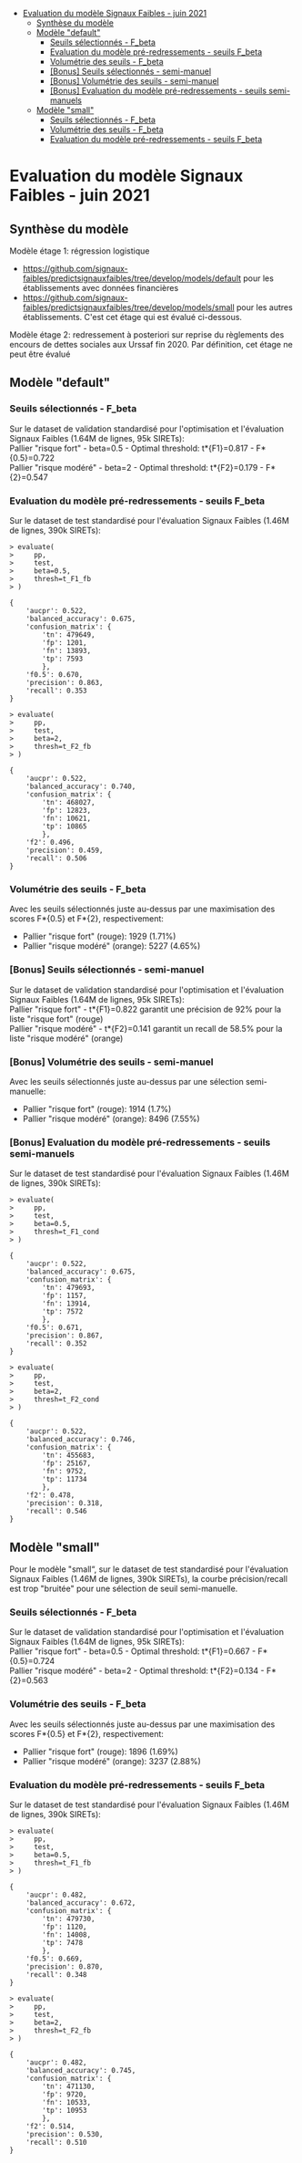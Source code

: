 <!-- START doctoc generated TOC please keep comment here to allow auto update -->
<!-- DON'T EDIT THIS SECTION, INSTEAD RE-RUN doctoc TO UPDATE -->

- [Evaluation du modèle Signaux Faibles - juin 2021](#evaluation-du-mod%C3%A8le-signaux-faibles---juin-2021)
  - [Synthèse du modèle](#synth%C3%A8se-du-mod%C3%A8le)
  - [Modèle "default"](#mod%C3%A8le-default)
    - [Seuils sélectionnés - F_beta](#seuils-s%C3%A9lectionn%C3%A9s---f_beta)
    - [Evaluation du modèle pré-redressements - seuils F_beta](#evaluation-du-mod%C3%A8le-pr%C3%A9-redressements---seuils-f_beta)
    - [Volumétrie des seuils - F_beta](#volum%C3%A9trie-des-seuils---f_beta)
    - [[Bonus] Seuils sélectionnés - semi-manuel](#bonus-seuils-s%C3%A9lectionn%C3%A9s---semi-manuel)
    - [[Bonus] Volumétrie des seuils - semi-manuel](#bonus-volum%C3%A9trie-des-seuils---semi-manuel)
    - [[Bonus] Evaluation du modèle pré-redressements - seuils semi-manuels](#bonus-evaluation-du-mod%C3%A8le-pr%C3%A9-redressements---seuils-semi-manuels)
  - [Modèle "small"](#mod%C3%A8le-small)
    - [Seuils sélectionnés - F_beta](#seuils-s%C3%A9lectionn%C3%A9s---f_beta-1)
    - [Volumétrie des seuils - F_beta](#volum%C3%A9trie-des-seuils---f_beta-1)
    - [Evaluation du modèle pré-redressements - seuils F_beta](#evaluation-du-mod%C3%A8le-pr%C3%A9-redressements---seuils-f_beta-1)

<!-- END doctoc generated TOC please keep comment here to allow auto update -->

# Evaluation du modèle Signaux Faibles - juin 2021

## Synthèse du modèle

Modèle étage 1: régression logistique

- https://github.com/signaux-faibles/predictsignauxfaibles/tree/develop/models/default pour les établissements avec données financières
- https://github.com/signaux-faibles/predictsignauxfaibles/tree/develop/models/small pour les autres établissements.
  C'est cet étage qui est évalué ci-dessous.

Modèle étage 2: redressement à posteriori sur reprise du règlements des encours de dettes sociales aux Urssaf fin 2020. Par définition, cet étage ne peut être évalué

## Modèle "default"

### Seuils sélectionnés - F_beta

Sur le dataset de validation standardisé pour l'optimisation et l'évaluation Signaux Faibles (1.64M de lignes, 95k SIRETs):<br>
Pallier "risque fort" - beta=0.5 - Optimal threshold: t*{F1}=0.817 - F*{0.5}=0.722<br>
Pallier "risque modéré" - beta=2 - Optimal threshold: t*{F2}=0.179 - F*{2}=0.547

### Evaluation du modèle pré-redressements - seuils F_beta

Sur le dataset de test standardisé pour l'évaluation Signaux Faibles (1.46M de lignes, 390k SIRETs):

```
> evaluate(
>     pp,
>     test,
>     beta=0.5,
>     thresh=t_F1_fb
> )

{
	'aucpr': 0.522,
    'balanced_accuracy': 0.675,
    'confusion_matrix': {
    	'tn': 479649,
    	'fp': 1201,
    	'fn': 13893,
    	'tp': 7593
    	},
    'f0.5': 0.670,
    'precision': 0.863,
    'recall': 0.353
}
```

```
> evaluate(
>     pp,
>     test,
>     beta=2,
>     thresh=t_F2_fb
> )

{
	'aucpr': 0.522,
    'balanced_accuracy': 0.740,
    'confusion_matrix': {
    	'tn': 468027,
    	'fp': 12823,
    	'fn': 10621,
    	'tp': 10865
    	},
    'f2': 0.496,
    'precision': 0.459,
    'recall': 0.506
}
```

### Volumétrie des seuils - F_beta

Avec les seuils sélectionnés juste au-dessus par une maximisation des scores F*{0.5} et F*{2}, respectivement:

- Pallier "risque fort" (rouge): 1929 (1.71%)
- Pallier "risque modéré" (orange): 5227 (4.65%)

### [Bonus] Seuils sélectionnés - semi-manuel

Sur le dataset de validation standardisé pour l'optimisation et l'évaluation Signaux Faibles (1.64M de lignes, 95k SIRETs):<br>
Pallier "risque fort" - t*{F1}=0.822 garantit une précision de 92% pour la liste "risque fort" (rouge)<br>
Pallier "risque modéré" - t*{F2}=0.141 garantit un recall de 58.5% pour la liste "risque modéré" (orange)

### [Bonus] Volumétrie des seuils - semi-manuel

Avec les seuils sélectionnés juste au-dessus par une sélection semi-manuelle:

- Pallier "risque fort" (rouge): 1914 (1.7%)
- Pallier "risque modéré" (orange): 8496 (7.55%)

### [Bonus] Evaluation du modèle pré-redressements - seuils semi-manuels

Sur le dataset de test standardisé pour l'évaluation Signaux Faibles (1.46M de lignes, 390k SIRETs):

```
> evaluate(
>     pp,
>     test,
>     beta=0.5,
>     thresh=t_F1_cond
> )

{
	'aucpr': 0.522,
	'balanced_accuracy': 0.675,
	'confusion_matrix': {
		'tn': 479693,
		'fp': 1157,
		'fn': 13914,
		'tp': 7572
		},
	'f0.5': 0.671,
	'precision': 0.867,
	'recall': 0.352
}
```

```
> evaluate(
>     pp,
>     test,
>     beta=2,
>     thresh=t_F2_cond
> )

{
	'aucpr': 0.522,
	'balanced_accuracy': 0.746,
	'confusion_matrix': {
		'tn': 455683,
		'fp': 25167,
		'fn': 9752,
		'tp': 11734
		},
	'f2': 0.478,
	'precision': 0.318,
	'recall': 0.546
}
```

## Modèle "small"

Pour le modèle "small“, sur le dataset de test standardisé pour l'évaluation Signaux Faibles (1.46M de lignes, 390k SIRETs), la courbe précision/recall est trop "bruitée" pour une sélection de seuil semi-manuelle.

### Seuils sélectionnés - F_beta

Sur le dataset de validation standardisé pour l'optimisation et l'évaluation Signaux Faibles (1.64M de lignes, 95k SIRETs):<br>
Pallier "risque fort" - beta=0.5 - Optimal threshold: t*{F1}=0.667 - F*{0.5}=0.724<br>
Pallier "risque modéré" - beta=2 - Optimal threshold: t*{F2}=0.134 - F*{2}=0.563

### Volumétrie des seuils - F_beta

Avec les seuils sélectionnés juste au-dessus par une maximisation des scores F*{0.5} et F*{2}, respectivement:

- Pallier "risque fort" (rouge): 1896 (1.69%)
- Pallier "risque modéré" (orange): 3237 (2.88%)

### Evaluation du modèle pré-redressements - seuils F_beta

Sur le dataset de test standardisé pour l'évaluation Signaux Faibles (1.46M de lignes, 390k SIRETs):

```
> evaluate(
>     pp,
>     test,
>     beta=0.5,
>     thresh=t_F1_fb
> )

{
	'aucpr': 0.482,
	'balanced_accuracy': 0.672,
	'confusion_matrix': {
		'tn': 479730,
		'fp': 1120,
		'fn': 14008,
		'tp': 7478
		},
	'f0.5': 0.669,
	'precision': 0.870,
	'recall': 0.348
}
```

```
> evaluate(
>     pp,
>     test,
>     beta=2,
>     thresh=t_F2_fb
> )

{
	'aucpr': 0.482,
	'balanced_accuracy': 0.745,
	'confusion_matrix': {
		'tn': 471130,
		'fp': 9720,
		'fn': 10533,
		'tp': 10953
		},
	'f2': 0.514,
	'precision': 0.530,
	'recall': 0.510
}
```
